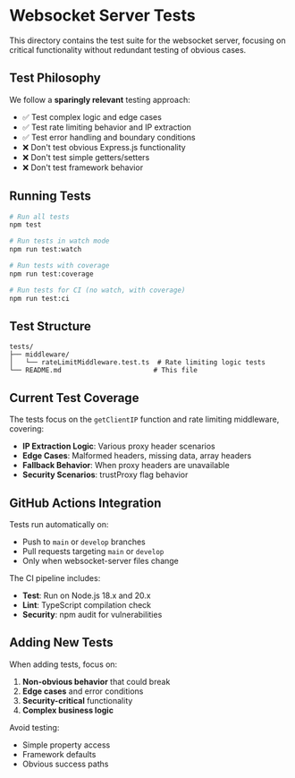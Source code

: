 # Websocket Server Tests

This directory contains the test suite for the websocket server, focusing on critical functionality without redundant testing of obvious cases.

## Test Philosophy

We follow a **sparingly relevant** testing approach:
- ✅ Test complex logic and edge cases
- ✅ Test rate limiting behavior and IP extraction
- ✅ Test error handling and boundary conditions
- ❌ Don't test obvious Express.js functionality
- ❌ Don't test simple getters/setters
- ❌ Don't test framework behavior

## Running Tests

```bash
# Run all tests
npm test

# Run tests in watch mode
npm run test:watch

# Run tests with coverage
npm run test:coverage

# Run tests for CI (no watch, with coverage)
npm run test:ci
```

## Test Structure

```
tests/
├── middleware/
│   └── rateLimitMiddleware.test.ts  # Rate limiting logic tests
└── README.md                       # This file
```

## Current Test Coverage

The tests focus on the `getClientIP` function and rate limiting middleware, covering:

- **IP Extraction Logic**: Various proxy header scenarios
- **Edge Cases**: Malformed headers, missing data, array headers
- **Fallback Behavior**: When proxy headers are unavailable
- **Security Scenarios**: trustProxy flag behavior

## GitHub Actions Integration

Tests run automatically on:
- Push to `main` or `develop` branches
- Pull requests targeting `main` or `develop`
- Only when websocket-server files change

The CI pipeline includes:
- **Test**: Run on Node.js 18.x and 20.x
- **Lint**: TypeScript compilation check
- **Security**: npm audit for vulnerabilities

## Adding New Tests

When adding tests, focus on:
1. **Non-obvious behavior** that could break
2. **Edge cases** and error conditions
3. **Security-critical** functionality
4. **Complex business logic**

Avoid testing:
- Simple property access
- Framework defaults
- Obvious success paths 